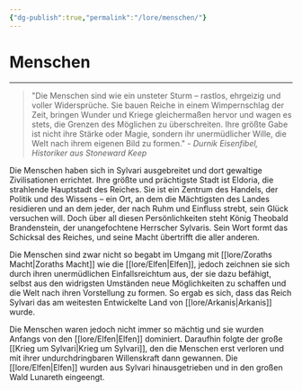 ```yaml
---
{"dg-publish":true,"permalink":"/lore/menschen/"}
---
```


# Menschen
___
>"Die Menschen sind wie ein unsteter Sturm – rastlos, ehrgeizig und voller Widersprüche. Sie bauen Reiche in einem Wimpernschlag der Zeit, bringen Wunder und Kriege gleichermaßen hervor und wagen es stets, die Grenzen des Möglichen zu überschreiten. Ihre größte Gabe ist nicht ihre Stärke oder Magie, sondern ihr unermüdlicher Wille, die Welt nach ihrem eigenen Bild zu formen." - *Durnik Eisenfibel, Historiker aus Stoneward Keep*

Die Menschen haben sich in Sylvari ausgebreitet und dort gewaltige Zivilisationen errichtet. Ihre größte und prächtigste Stadt ist Eldoria, die strahlende Hauptstadt des Reiches. Sie ist ein Zentrum des Handels, der Politik und des Wissens – ein Ort, an dem die Mächtigsten des Landes residieren und an dem jeder, der nach Ruhm und Einfluss strebt, sein Glück versuchen will.
Doch über all diesen Persönlichkeiten steht König Theobald Brandenstein, der unangefochtene Herrscher Sylvaris. Sein Wort formt das Schicksal des Reiches, und seine Macht übertrifft die aller anderen.

Die Menschen sind zwar nicht so begabt im Umgang mit [[lore/Zoraths Macht\|Zoraths Macht]] wie die [[lore/Elfen\|Elfen]], jedoch zeichnen sie sich durch ihren unermüdlichen Einfallsreichtum aus, der sie dazu befähigt, selbst aus den widrigsten Umständen neue Möglichkeiten zu schaffen und die Welt nach ihren Vorstellung zu formen. So ergab es sich, dass das Reich Sylvari das am weitesten Entwickelte Land von [[lore/Arkanis\|Arkanis]] wurde.

Die Menschen waren jedoch nicht immer so mächtig und sie wurden Anfangs von den [[lore/Elfen\|Elfen]] dominiert. Daraufhin folgte der große [[Krieg um Sylvari\|Krieg um Sylvari]], den die Menschen erst verloren und mit ihrer undurchdringbaren Willenskraft dann gewannen. Die [[lore/Elfen\|Elfen]] wurden aus Sylvari hinausgetrieben und in den großen Wald Lunareth eingeengt.